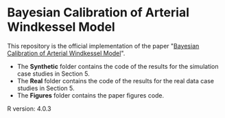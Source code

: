 # Bayesian Calibration of Arterial Windkessel Model

This repository is the official implementation of the paper "[Bayesian Calibration of Arterial Windkessel Model](https://arxiv.org/abs/2201.06883)". 

- The **Synthetic** folder contains the code of the results for the simulation case studies in Section 5.
- The **Real**  folder contains the code of the results for the real data case studies in Section 5.
- The **Figures** folder contains the paper figures code.

R version: 4.0.3
